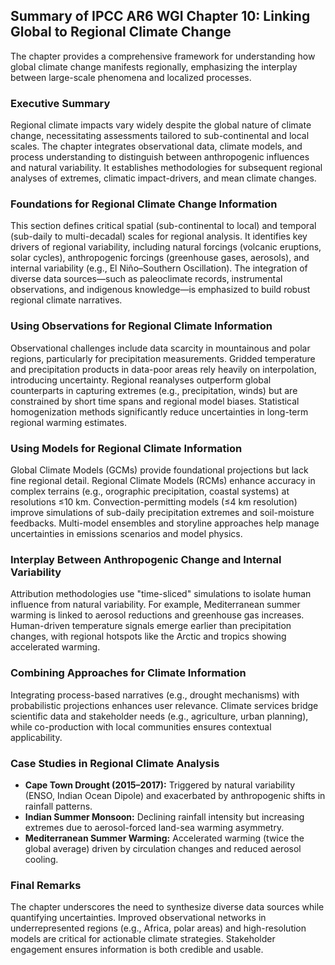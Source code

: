 ## Summary of IPCC AR6 WGI Chapter 10: Linking Global to Regional Climate Change

The chapter provides a comprehensive framework for understanding how global climate change manifests regionally, emphasizing the interplay between large-scale phenomena and localized processes.

### Executive Summary
Regional climate impacts vary widely despite the global nature of climate change, necessitating assessments tailored to sub-continental and local scales. The chapter integrates observational data, climate models, and process understanding to distinguish between anthropogenic influences and natural variability. It establishes methodologies for subsequent regional analyses of extremes, climatic impact-drivers, and mean climate changes.

### Foundations for Regional Climate Change Information
This section defines critical spatial (sub-continental to local) and temporal (sub-daily to multi-decadal) scales for regional analysis. It identifies key drivers of regional variability, including natural forcings (volcanic eruptions, solar cycles), anthropogenic forcings (greenhouse gases, aerosols), and internal variability (e.g., El Niño–Southern Oscillation). The integration of diverse data sources—such as paleoclimate records, instrumental observations, and indigenous knowledge—is emphasized to build robust regional climate narratives.

### Using Observations for Regional Climate Information
Observational challenges include data scarcity in mountainous and polar regions, particularly for precipitation measurements. Gridded temperature and precipitation products in data-poor areas rely heavily on interpolation, introducing uncertainty. Regional reanalyses outperform global counterparts in capturing extremes (e.g., precipitation, winds) but are constrained by short time spans and regional model biases. Statistical homogenization methods significantly reduce uncertainties in long-term regional warming estimates.

### Using Models for Regional Climate Information
Global Climate Models (GCMs) provide foundational projections but lack fine regional detail. Regional Climate Models (RCMs) enhance accuracy in complex terrains (e.g., orographic precipitation, coastal systems) at resolutions ≤10 km. Convection-permitting models (≤4 km resolution) improve simulations of sub-daily precipitation extremes and soil-moisture feedbacks. Multi-model ensembles and storyline approaches help manage uncertainties in emissions scenarios and model physics.

### Interplay Between Anthropogenic Change and Internal Variability
Attribution methodologies use "time-sliced" simulations to isolate human influence from natural variability. For example, Mediterranean summer warming is linked to aerosol reductions and greenhouse gas increases. Human-driven temperature signals emerge earlier than precipitation changes, with regional hotspots like the Arctic and tropics showing accelerated warming.

### Combining Approaches for Climate Information
Integrating process-based narratives (e.g., drought mechanisms) with probabilistic projections enhances user relevance. Climate services bridge scientific data and stakeholder needs (e.g., agriculture, urban planning), while co-production with local communities ensures contextual applicability.

### Case Studies in Regional Climate Analysis
- **Cape Town Drought (2015–2017):** Triggered by natural variability (ENSO, Indian Ocean Dipole) and exacerbated by anthropogenic shifts in rainfall patterns.
- **Indian Summer Monsoon:** Declining rainfall intensity but increasing extremes due to aerosol-forced land-sea warming asymmetry.
- **Mediterranean Summer Warming:** Accelerated warming (twice the global average) driven by circulation changes and reduced aerosol cooling.

### Final Remarks
The chapter underscores the need to synthesize diverse data sources while quantifying uncertainties. Improved observational networks in underrepresented regions (e.g., Africa, polar areas) and high-resolution models are critical for actionable climate strategies. Stakeholder engagement ensures information is both credible and usable.

